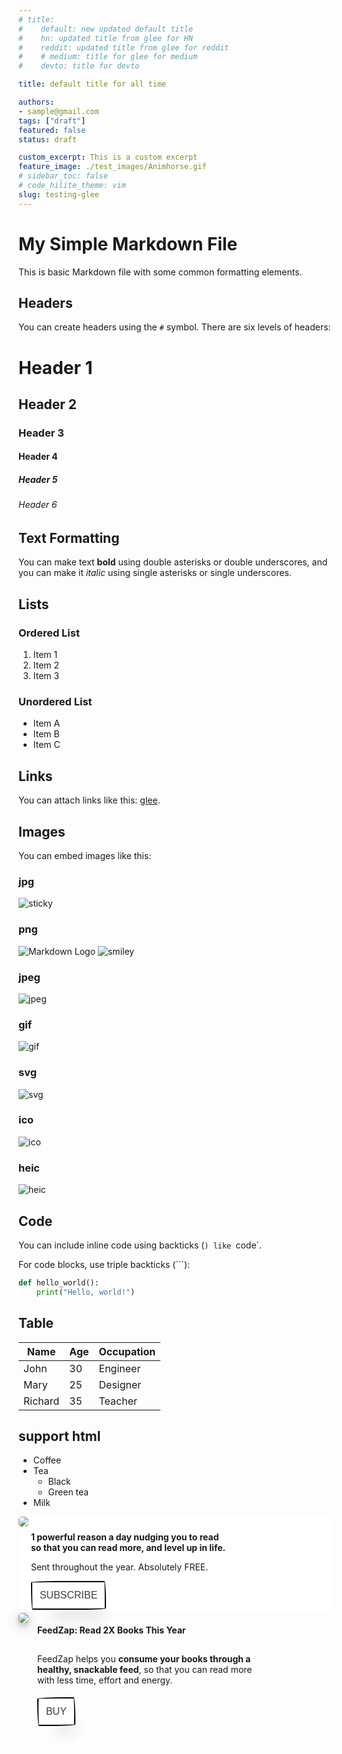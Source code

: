 ```yaml
---
# title:
#    default: new updated default title
#    hn: updated title from glee for HN
#    reddit: updated title from glee for reddit
#    # medium: title for glee for medium
#    devto: title for devto

title: default title for all time

authors:
- sample@gmail.com
tags: ["draft"]
featured: false
status: draft

custom_excerpt: This is a custom excerpt
feature_image: ./test_images/Animhorse.gif
# sidebar_toc: false
# code_hilite_theme: vim
slug: testing-glee
---
```


<!-- [TOC] -->

# My Simple Markdown File

 

This is  basic Markdown file with some common formatting elements.

## Headers

You can create headers using the `#` symbol. There are six levels of headers:

# Header 1
## Header 2
### Header 3
#### Header 4
##### Header 5
###### Header 6

## Text Formatting

You can make text **bold** using double asterisks or double underscores, and you can make it *italic* using single asterisks or single underscores.

## Lists

### Ordered List

1. Item 1
2. Item 2
3. Item 3

### Unordered List

- Item A
- Item B
- Item C

## Links

You can attach links like this: [glee](https://github.com/HexmosTech/glee).

## Images

You can embed images like this:
### jpg

![sticky](./test_images/sticky.jpg)

### png

![Markdown Logo](https://markdown-here.com/img/icon256.png)
![smiley](./test_images/smiley.png)

### jpeg
![jpeg](./test_images/img.jpeg)


### gif
![gif](./test_images/Animhorse.gif)


### svg

![svg](./test_images/glee_banner.svg)

### ico

![ico](./test_images/icon.ico)

### heic
![heic](./test_images/apple.heic)
## Code

You can include inline code using backticks (`) like `code`.

For code blocks, use triple backticks (```):

```python
def hello_world():
    print("Hello, world!")
```


## Table 

| Name      | Age | Occupation |
| --------- | --- | ---------- |
| John      | 30  | Engineer   |
| Mary      | 25  | Designer   |
| Richard   | 35  | Teacher    |


## support html

<ul>
  <li>Coffee</li>
  <li>Tea
    <ul>
      <li>Black</li>
      <li>Green tea</li>
    </ul>
  </li>
  <li>Milk</li>
</ul>


<div id="hex-ad-wrapper" style="background-color: #fff">
   <div id="hex-ad-div1" style="display: inline-block">
      <a
         href="https://hexmos.com/365reasons?utm_source=https://journal.hexmos.com/basic-rules-of-design&utm_medium=bannerad&utm_campaign=365reasons"
         target="_blank"
         >
      <img
         style="border-radius: 5px"
         class="hex-ad-img-fluid"
         src="https://karma-src-x02msdf8-23.s3.ap-south-1.amazonaws.com/product-menu-logo/365bannersmall.png"
         />
      </a>
   </div>
   <div
      id="hex-ad-div2"
      style="vertical-align: top; display: inline-block; width: 360px"
      >
      <div id="hex-ad-card-content" style="padding-top: 5px; padding-bottom: 5px">
         <p style="padding-top: 5px">
            <b>
            1 powerful reason a day nudging you to read <br />
            so that you can read more, and level up in life.
            </b>
         </p>
         <p>Sent throughout the year. Absolutely FREE.</p>
         <a
            href="https://hexmos.com/365reasons?utm_source=https://journal.hexmos.com/basic-rules-of-design&utm_medium=bannerad&utm_campaign=365reasons"
            target="_blank"
            >
         <button
            class="hex-ad-button-55"
            role="button"
            style="
            align-self: center;
            background-color: #fff;
            background-image: none;
            background-position: 0 90%;
            background-repeat: repeat no-repeat;
            background-size: 4px 3px;
            border-radius: 15px 225px 255px 15px 15px 255px 225px 15px;
            border-style: solid;
            border-width: 2px;
            box-shadow: rgba(0, 0, 0, 0.2) 15px 28px 25px -18px;
            box-sizing: border-box;
            color: #41403e;
            cursor: pointer;
            display: inline-block;
            font-family: Neucha, sans-serif;
            font-size: 1rem;
            outline: none;
            padding: 0.75rem;
            text-decoration: none;
            transition: all 235ms ease-in-out;
            border-bottom-left-radius: 15px 255px;
            border-bottom-right-radius: 225px 15px;
            border-top-left-radius: 255px 15px;
            border-top-right-radius: 15px 225px;
            "
            >
         SUBSCRIBE
         </button>
         </a>
      </div>
   </div>
</div>




   <div id="hex-ad2-div1" style="display: inline-block">
      <a
         href="https://hexmos.com/feedzap?utm_source=https://journal.hexmos.com/css-mistakes/&utm_medium=bannerad&utm_campaign=fz"
         target="_blank"
         >
      <img
         style="
         border-radius: 5px;
         box-shadow: 0 4px 8px 0 rgba(0, 0, 0, 0.2),
         0 6px 20px 0 rgba(0, 0, 0, 0.19);
         "
         class="hex-ad2-img-fluid"
         src="https://karma-src-x02msdf8-23.s3.ap-south-1.amazonaws.com/product-menu-logo/feedzapbanner.png"
         />
      </a>
   </div>
   <div  id="hex-ad2-div2"
      style="
      vertical-align: top;
      display: inline-block;
      width: 360px;
      margin-left: 10px;
      "
      >
      <div
         id="hex-ad2-card-content"
         style="padding-top: 5px; padding-bottom: 5px"
         >
         <p><b>FeedZap: Read 2X Books This Year</b></p>
         <p style="padding-top: 15px">
            FeedZap helps you
            <b>consume your books through a healthy, snackable feed</b>, so that you
            can read more with less time, effort and energy.
         </p>
         <a
            href="https://hexmos.com/feedzap?utm_source=https://journal.hexmos.com/css-mistakes/&utm_medium=bannerad&utm_campaign=fz"
            target="_blank"
            >
         <button
            class="hex-ad2-button-55"
            role="button"
            onclick="openFeedzap()"
            style="
            margin-top: 5px;
            align-self: center;
            background-color: #fff;
            background-image: none;
            background-position: 0 90%;
            background-repeat: repeat no-repeat;
            background-size: 4px 3px;
            border-radius: 15px 225px 255px 15px 15px 255px 225px 15px;
            border-style: solid;
            border-width: 2px;
            box-shadow: rgba(0, 0, 0, 0.2) 15px 28px 25px -18px;
            box-sizing: border-box;
            color: #41403e;
            cursor: pointer;
            display: inline-block;
            font-family: Neucha, sans-serif;
            font-size: 1rem;
            outline: none;
            padding: 0.75rem;
            text-decoration: none;
            transition: all 235ms ease-in-out;
            border-bottom-left-radius: 15px 255px;
            border-bottom-right-radius: 225px 15px;
            border-top-left-radius: 255px 15px;
            border-top-right-radius: 15px 225px;
            "
            >
         BUY
         </button>
         </a>
      </div>
   </div>
</div>


  <style>
    .article-title {
      opacity: 0;
       filter: blur(3px);
      animation: fadeIn 1s ease 1s forwards;
    }

    @keyframes fadeIn {
      to {
        opacity: 1;
         filter: blur(0px);
      }
    }
  </style>


  <script>
    document.addEventListener("DOMContentLoaded", function() {
      const urlParams = new URLSearchParams(window.location.search);
      const articleTitleElement = document.querySelector('.article-title');
      if (urlParams.has('src')) {
        const srcValue = urlParams.get('src');
       
        switch (srcValue) {
          case 'hn':
            articleTitleElement.textContent = 'New Title for HN';
            document.title = 'New Title for HN'
            break;
          case 'reddit':
            articleTitleElement.textContent = 'New Title for Reddit';
            document.title = 'New Title for Reddit';
            break;
          default:
            break;
        }
      
      }
    });
  </script>